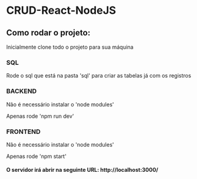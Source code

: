# CRUD-React-NodeJS
 
<h2>Como rodar o projeto:</h2>
<p>Inicialmente clone todo o projeto para sua máquina</p>

<h3>SQL</h3>
<p>Rode o sql que está na pasta 'sql' para criar as tabelas já com os registros</p>

<h3>BACKEND</h3>
<p>Não é necessário instalar o 'node modules'</p>
<p>Apenas rode 'npm run dev'</p>

<h3>FRONTEND</h3>
<p>Não é necessário instalar o 'node modules'</p>
<p>Apenas rode 'npm start'</p>

<h4>O servidor irá abrir na seguinte URL: http://localhost:3000/</h4>
